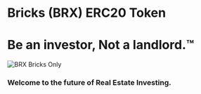 # Bricks (BRX) ERC20 Token

# Be an investor, Not a landlord.:tm:
![BRX Bricks Only](https://github.com/CointinuumBRX/BRX-ERC20/assets/83500098/26b6afb4-129f-47ce-92b4-8d747b64af2c)
### Welcome to the future of Real Estate Investing.
